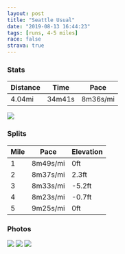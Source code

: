 ```yaml
---
layout: post
title: "Seattle Usual"
date: "2019-08-13 16:44:23"
tags: [runs, 4-5 miles]
race: false
strava: true
---
```


### Stats

| Distance | Time | Pace |
|----------|------|------|
|4.04mi|34m41s|8m36s/mi|

<img src='https://maps.googleapis.com/maps/api/staticmap?maptype=roadmap&path=enc:{otaHt|ziVMHQVE?MFERSn@CNMLADSRc@N_@VENIHCPATBVPt@ETMZ_@XUt@EXINIVBZAZG`@GLIb@KXGLSTQHKJKRGX@^Cd@EPQXQj@A\?n@Iv@Ob@SZMLSJENKhAAp@AV@^EZ?ZIr@C`@BLBDJWBSJOLs@AYB{@BM@YDWCiAb@sALy@Li@Fi@HMNID?BEXkAZe@Po@@QDCh@sAHMDO?mBF[FE?]Jy@Lc@P[HYB[AWB[BGR[JE`@]Ra@\cAP[XQTUh@_@b@}@PQJCDG?EPWTYd@iALMTg@PQ^U\a@HQLg@DIDOHIJ[^a@XSfAuA`@a@Te@Ni@PYV{@DOFmAP{@Fi@FU\s@RCN@r@Jh@ILIl@{@DM\MRS^o@H]LaAJ{AN_AHSV]Vm@V[JCf@q@FKZw@Vg@T]\a@f@a@hAuALINQh@c@Ve@X[bAwAr@kAFSd@o@DMBq@DKHGX]H?HMNe@HKDADBPMP[\]FYLSHYt@aBd@s@TUXs@Fa@HFBEf@aB|@wAp@{BpAeD\k@f@gAV]NYLa@JKHSLGRw@t@qAJa@HKDQh@kANOVML[FERe@Rm@JKFMd@oA\m@ZkAPY@BQZOT&key=AIzaSyC1MId7bFpkLXNAaYhBSTb8jLyiSqzbDtM&size=800x800&markers=color:yellow|label:S|47.62382,-122.36763&markers=color:green|label:F|47.60992,-122.34629999999996'>

### Splits

| Mile | Pace | Elevation |
|------|------|-----------|
|1|8m49s/mi|0ft|
|2|8m37s/mi|2.3ft|
|3|8m33s/mi|-5.2ft|
|4|8m23s/mi|-0.7ft|
|5|9m25s/mi|0ft|

### Photos
<img src='https://dgtzuqphqg23d.cloudfront.net/RPjmyw1NPhDOyqqp4TxafdNbBn0FXAbSC78b021QgXs-768x575.jpg'>

<img src='https://dgtzuqphqg23d.cloudfront.net/wLdplOo3f53I9-Uod80JqclMjOpEblKfRucd5vM0FGU-768x578.jpg'>

<img src='https://dgtzuqphqg23d.cloudfront.net/_CvcODJAfOX3Xbf7nS9SGr78YF1vxgjSqWBSDKY4BmQ-576x768.jpg'>
